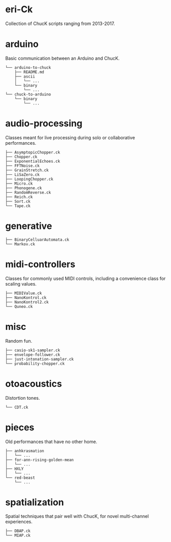 eri-Ck
======

Collection of ChucK scripts ranging from 2013-2017.

arduino
=======

Basic communication between an Arduino and ChucK.

    └── arduino-to-chuck
        ├── README.md
        ├── ascii
        │   └── ...
        └── binary
            └── ...
    └── chuck-to-arduino
        └── binary
            └── ...

audio-processing
================

Classes meant for live processing during solo or collaborative performances.

    ├── AsymptopicChopper.ck
    ├── Chopper.ck
    ├── ExponentialEchoes.ck
    ├── FFTNoise.ck
    ├── GrainStretch.ck
    ├── LiSaZero.ck
    ├── LoopingChopper.ck
    ├── Micro.ck
    ├── Phonogene.ck
    ├── RandomReverse.ck
    ├── Reich.ck
    ├── Sort.ck
    └── Tape.ck

generative
==========

    ├── BinaryCelluarAutomata.ck
    └── Markov.ck

midi-controllers
================

Classes for commonly used MIDI controls, including a convenience class for scaling values.

    ├── MIDIValue.ck
    ├── NanoKontrol.ck
    ├── NanoKontrol2.ck
    └── Quneo.ck

misc
====

Random fun.

    ├── casio-sk1-sampler.ck
    ├── envelope-follower.ck
    ├── just-intonation-sampler.ck
    └── probability-chopper.ck

otoacoustics
============

Distortion tones.

    └── CDT.ck

pieces
======

Old performances that have no other home.

    ├── anhkrasmation
    │   └── ...
    ├── for-ann-rising-golden-mean
    │   └── ...
    ├── HXLY
    │   └── ...
    └── red-beast
        └── ...

spatialization
==============

Spatial techniques that pair well with ChucK, for novel multi-channel experiences.

    ├── DBAP.ck
    └── MIAP.ck

